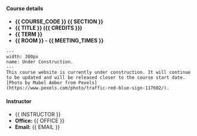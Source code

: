 #### Course details
- **{{ COURSE_CODE }} {{ SECTION }}**
- **{{ TITLE }} ({{ CREDITS }})**
- **{{ TERM }}**
- **{{ ROOM }} - {{ MEETING_TIMES }}**

```{figure} ../images/construction.jpeg
---
width: 300px
name: Under Construction.
---
This course website is currently under construction. It will continue to be updated and will be released closer to the course start date. [Photo by Mabel Amber from Pexels](https://www.pexels.com/photo/traffic-red-blue-sign-117602/).
```

#### Instructor

- {{ INSTRUCTOR }}
- **Office:** {{ OFFICE }}
- **Email:** {{ EMAIL }}
